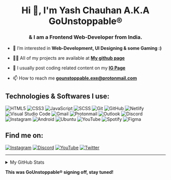 <h1 align="center">Hi 👋, I'm Yash Chauhan A.K.A GoUnstoppable®</h1>
<h3 align="center">& I am a Frontend Web-Developer from India.</h3>

- 🌱 I’m interested in **Web-Development, UI Designing & some Gaming :)**

- 👨‍💻 All of my projects are available at **[My github page](https://github.com/gounstoppable-exe)**

- 📘 I usually post coding related content on my **[IG Page](https://instagram.com/gounstoppable.exe)**

- 📫 How to reach me **gounstoppable.exe@protonmail.com**

## Technologies & Softwares I use:
![HTML5](https://img.shields.io/badge/HTML5-E34F26?style=for-the-badge&logo=html5&logoColor=white)
![CSS3](https://img.shields.io/badge/CSS3-1572B6?style=for-the-badge&logo=css3&logoColor=white)
![JavaScript](https://img.shields.io/badge/JavaScript-f0db4f?style=for-the-badge&logo=javascript&logoColor=black)
![SCSS](https://img.shields.io/badge/Sass-CC6699?style=for-the-badge&logo=sass&logoColor=white)
![Git](https://img.shields.io/badge/GIT-F05032?style=for-the-badge&logo=git&logoColor=white)
![GitHub](https://img.shields.io/badge/GITHUB-181717?style=for-the-badge&logo=github&logoColor=white)
![Netlify](https://img.shields.io/badge/Netlify-00C7B7?style=for-the-badge&logo=netlify&logoColor=white)
![Visual Studio Code](https://img.shields.io/badge/VISUAL--STUDIO--CODE-007ACC?style=for-the-badge&logo=visual-studio-code&logoColor=white)
![Gmail](https://img.shields.io/badge/Gmail-D14836?style=for-the-badge&logo=gmail&logoColor=white)
![Protonmail](https://img.shields.io/badge/ProtonMail-8B89CC?style=for-the-badge&logo=protonmail&logoColor=white)
![Outlook](https://img.shields.io/badge/Microsoft_Outlook-0078D4?style=for-the-badge&logo=microsoft-outlook&logoColor=white)
![Discord](https://img.shields.io/badge/Discord-7289DA?style=for-the-badge&logo=discord&logoColor=white)
![Instagram](https://img.shields.io/badge/Instagram-E4405F?style=for-the-badge&logo=instagram&logoColor=white)
![Android](https://img.shields.io/badge/Android-3DDC84?style=for-the-badge&logo=android&logoColor=white)
![Ubuntu](https://img.shields.io/badge/Ubuntu-E95420?style=for-the-badge&logo=ubuntu&logoColor=white)
![YouTube](https://img.shields.io/badge/YouTube-FF0000?style=for-the-badge&logo=youtube&logoColor=white)
![Spotify](https://img.shields.io/badge/Spotify-1ED760?&style=for-the-badge&logo=spotify&logoColor=white)
![Figma](https://img.shields.io/badge/FIGMA-0ACF83?style=for-the-badge&logo=figma&logoColor=white)

## Find me on:
[![Instagram](https://img.shields.io/badge/Instagram-E4405F?style=for-the-badge&logo=instagram&logoColor=white)](https://instagram.com/gounstoppable.exe)
[![Discord](https://img.shields.io/badge/Discord-7289DA?style=for-the-badge&logo=discord&logoColor=white)](https://dsc.gg/gounstoppable)
[![YouTube](https://img.shields.io/badge/YouTube-FF0000?style=for-the-badge&logo=youtube&logoColor=white)](https://www.youtube.com/channel/UCP-j1Pfsly48IkagGLmz3wA)
[![Twitter](https://img.shields.io/badge/Twitter-1DA1F2?style=for-the-badge&logo=twitter&logoColor=white)](https://twitter.com/go_unstoppable)

---
<details>
  <summary> My GitHub Stats </summary>

[![trophy](https://github-profile-trophy.vercel.app/?username=gounstoppable-exe&theme=onedark)](https://github.com/ryo-ma/github-profile-trophy)
</details>

**This was GoUnstoppable® signing off, stay tuned!**
